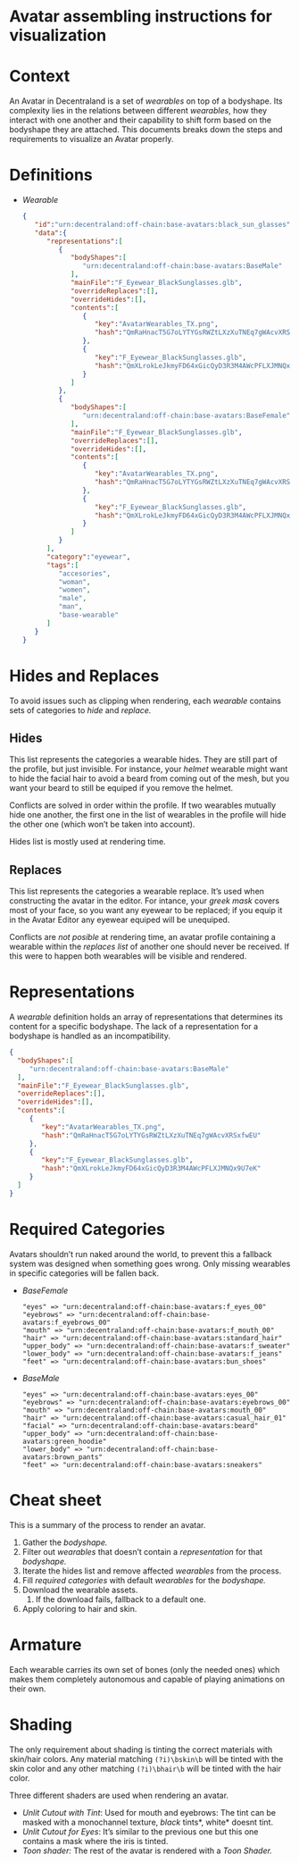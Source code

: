 # Avatar assembling instructions for visualization

# Context

An Avatar in Decentraland is a set of *wearables* on top of a bodyshape. Its complexity lies in the relations between different *wearables*, how they interact with one another and their capability to shift form based on the bodyshape they are attached. This documents breaks down the steps and requirements to visualize an Avatar properly. 

# Definitions

- *Wearable*    
    ```json
    {
       "id":"urn:decentraland:off-chain:base-avatars:black_sun_glasses",
       "data":{
          "representations":[
             {
                "bodyShapes":[
                   "urn:decentraland:off-chain:base-avatars:BaseMale"
                ],
                "mainFile":"F_Eyewear_BlackSunglasses.glb",
                "overrideReplaces":[],
                "overrideHides":[],
                "contents":[
                   {
                      "key":"AvatarWearables_TX.png",
                      "hash":"QmRaHnacT5G7oLYTYGsRWZtLXzXuTNEq7gWAcvXRSxfwEU"
                   },
                   {
                      "key":"F_Eyewear_BlackSunglasses.glb",
                      "hash":"QmXLrokLeJkmyFD64xGicQyD3R3M4AWcPFLXJMNQx9U7eK"
                   }
                ]
             },
             {
                "bodyShapes":[
                   "urn:decentraland:off-chain:base-avatars:BaseFemale"
                ],
                "mainFile":"F_Eyewear_BlackSunglasses.glb",
                "overrideReplaces":[],
                "overrideHides":[],
                "contents":[
                   {
                      "key":"AvatarWearables_TX.png",
                      "hash":"QmRaHnacT5G7oLYTYGsRWZtLXzXuTNEq7gWAcvXRSxfwEU"
                   },
                   {
                      "key":"F_Eyewear_BlackSunglasses.glb",
                      "hash":"QmXLrokLeJkmyFD64xGicQyD3R3M4AWcPFLXJMNQx9U7eK"
                   }
                ]
             }
          ],
          "category":"eyewear",
          "tags":[
             "accesories",
             "woman",
             "women",
             "male",
             "man",
             "base-wearable"
          ]
       }
    }
    ```
    

# Hides and Replaces

To avoid issues such as clipping when rendering, each *wearable* contains sets of categories to *hide* and *replace.*

## Hides

This list represents the categories a wearable hides. They are still part of the profile, but just invisible. For instance, your *helmet* wearable might want to hide the facial hair to avoid a beard from coming out of the mesh, but you want your beard to still be equiped if you remove the helmet.

Conflicts are solved in order within the profile. If two wearables mutually hide one another, the first one in the list of wearables in the profile will hide the other one (which won’t be taken into account).

Hides list is mostly used at rendering time.

## Replaces

This list represents the categories a wearable replace. It’s used when constructing the avatar in the editor. For intance, your *greek mask* covers most of your face, so you want any eyewear to be replaced; if you equip it in the Avatar Editor any eyewear equiped will be unequiped.

Conflicts are *not posible* at rendering time, an avatar profile containing a wearable within the *replaces* *list* of another one should never be received. If this were to happen both wearables will be visible and rendered.

# Representations

A *wearable* definition holds an array of representations that determines its content for a specific bodyshape. The lack of a representation for a bodyshape is handled as an incompatibility.

```json
{
  "bodyShapes":[
     "urn:decentraland:off-chain:base-avatars:BaseMale"
  ],
  "mainFile":"F_Eyewear_BlackSunglasses.glb",
  "overrideReplaces":[],
  "overrideHides":[],
  "contents":[
     {
        "key":"AvatarWearables_TX.png",
        "hash":"QmRaHnacT5G7oLYTYGsRWZtLXzXuTNEq7gWAcvXRSxfwEU"
     },
     {
        "key":"F_Eyewear_BlackSunglasses.glb",
        "hash":"QmXLrokLeJkmyFD64xGicQyD3R3M4AWcPFLXJMNQx9U7eK"
     }
  ]
}
```

# Required Categories

Avatars shouldn’t run naked around the world, to prevent this a fallback system was designed when something goes wrong. Only missing wearables in specific categories will be fallen back.

- *BaseFemale*
    
    ```
    "eyes" => "urn:decentraland:off-chain:base-avatars:f_eyes_00"
    "eyebrows" => "urn:decentraland:off-chain:base-avatars:f_eyebrows_00"
    "mouth" => "urn:decentraland:off-chain:base-avatars:f_mouth_00"
    "hair" => "urn:decentraland:off-chain:base-avatars:standard_hair"
    "upper_body" => "urn:decentraland:off-chain:base-avatars:f_sweater"
    "lower_body" => "urn:decentraland:off-chain:base-avatars:f_jeans"
    "feet" => "urn:decentraland:off-chain:base-avatars:bun_shoes"
    ```
    
- *BaseMale*
    
    ```
    "eyes" => "urn:decentraland:off-chain:base-avatars:eyes_00"
    "eyebrows" => "urn:decentraland:off-chain:base-avatars:eyebrows_00"
    "mouth" => "urn:decentraland:off-chain:base-avatars:mouth_00"
    "hair" => "urn:decentraland:off-chain:base-avatars:casual_hair_01"
    "facial" => "urn:decentraland:off-chain:base-avatars:beard"
    "upper_body" => "urn:decentraland:off-chain:base-avatars:green_hoodie"
    "lower_body" => "urn:decentraland:off-chain:base-avatars:brown_pants"
    "feet" => "urn:decentraland:off-chain:base-avatars:sneakers"
    ```
    

# Cheat sheet

This is a summary of the process to render an avatar.

1. Gather the *bodyshape.*
2. Filter out *wearables* that doesn’t contain a *representation* for that *bodyshape.*
3. Iterate the hides list and remove affected *wearables* from the process.
4. Fill *required categories* with default *wearables* for the *bodyshape.*
5. Download the wearable assets.
    1. If the download fails, fallback to a default one.
6. Apply coloring to hair and skin.

# Armature

Each wearable carries its own set of bones (only the needed ones) which makes them completely autonomous and capable of playing animations on their own.

# Shading
The only requirement about shading is tinting the correct materials with skin/hair colors. Any material matching `(?i)\bskin\b` will be tinted with the skin color and any other matching `(?i)\bhair\b` will be tinted with the hair color.

Three different shaders are used when rendering an avatar.

- *Unlit Cutout with Tint*: Used for mouth and eyebrows: The tint can be masked with a monochannel texture, *black* tints*, white* doesnt tint.
- *Unlit Cutout for Eyes*: It’s similar to the previous one but this one contains a mask where the iris is tinted.
- *Toon shader:* The rest of the avatar is rendered with a *Toon Shader.*